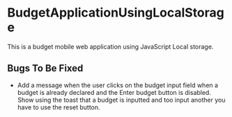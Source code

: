 # BudgetApplicationUsingLocalStorage
This is a budget mobile web application using JavaScript Local storage.

## Bugs To Be Fixed
* Add a message when the user clicks on the budget input field when a budget is already declared and the Enter budget button is disabled. Show using the toast that a budget is inputted and too input another you have to use the reset button.

